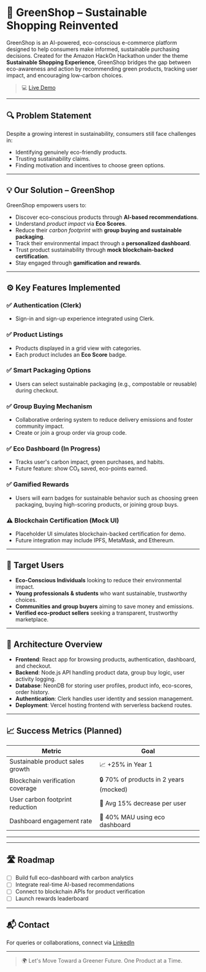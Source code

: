 # 🌿 GreenShop – Sustainable Shopping Reinvented

GreenShop is an AI-powered, eco-conscious e-commerce platform designed to help consumers make informed, sustainable purchasing decisions. Created for the Amazon HackOn Hackathon under the theme **Sustainable Shopping Experience**, GreenShop bridges the gap between eco-awareness and action by recommending green products, tracking user impact, and encouraging low-carbon choices.

> 💻 [Live Demo](https://greenshop-eta.vercel.app/) 

---

## 🔍 Problem Statement

Despite a growing interest in sustainability, consumers still face challenges in:
- Identifying genuinely eco-friendly products.
- Trusting sustainability claims.
- Finding motivation and incentives to choose green options.

---

## 💡 Our Solution – GreenShop

GreenShop empowers users to:
- Discover eco-conscious products through **AI-based recommendations**.
- Understand *product impact* via **Eco Scores**.
- Reduce their *carbon footprint* with **group buying and sustainable packaging**.
- Track their environmental impact through a **personalized dashboard**.
- Trust product sustainability through **mock blockchain-backed certification**.
- Stay engaged through **gamification and rewards**.

---

## ⚙️ Key Features Implemented

### ✅ Authentication (Clerk)
- Sign-in and sign-up experience integrated using Clerk.

### ✅ Product Listings
- Products displayed in a grid view with categories.
- Each product includes an **Eco Score** badge.

### ✅ Smart Packaging Options
- Users can select sustainable packaging (e.g., compostable or reusable) during checkout.

### ✅ Group Buying Mechanism
- Collaborative ordering system to reduce delivery emissions and foster community impact.
- Create or join a group order via group code.

### ✅ Eco Dashboard (In Progress)
- Tracks user's carbon impact, green purchases, and habits.
- Future feature: show CO₂ saved, eco-points earned.

### ✅ Gamified Rewards
- Users will earn badges for sustainable behavior such as choosing green packaging, buying high-scoring products, or joining group buys.

### ⚠️ Blockchain Certification (Mock UI)
- Placeholder UI simulates blockchain-backed certification for demo.
- Future integration may include IPFS, MetaMask, and Ethereum.

---

## 🎯 Target Users

- **Eco-Conscious Individuals** looking to reduce their environmental impact.
- **Young professionals & students** who want sustainable, trustworthy choices.
- **Communities and group buyers** aiming to save money and emissions.
- **Verified eco-product sellers** seeking a transparent, trustworthy marketplace.

---

## 🧩 Architecture Overview

- **Frontend**: React app for browsing products, authentication, dashboard, and checkout.
- **Backend**: Node.js API handling product data, group buy logic, user activity logging.
- **Database**: NeonDB for storing user profiles, product info, eco-scores, order history.
- **Authentication**: Clerk handles user identity and session management.
- **Deployment**: Vercel hosting frontend with serverless backend routes.

---

## 📈 Success Metrics (Planned)

| Metric                            | Goal                                   |
|-----------------------------------|----------------------------------------|
| Sustainable product sales growth  | 📈 +25% in Year 1                       |
| Blockchain verification coverage  | 🔒 70% of products in 2 years (mocked) |
| User carbon footprint reduction   | 🌱 Avg 15% decrease per user           |
| Dashboard engagement rate         | 🧪 40% MAU using eco dashboard         |

---


---

## 🛣 Roadmap

- [ ] Build full eco-dashboard with carbon analytics
- [ ] Integrate real-time AI-based recommendations
- [ ] Connect to blockchain APIs for product verification
- [ ] Launch rewards leaderboard

---


## 📬 Contact

For queries or collaborations, connect via [LinkedIn](https://www.linkedin.com/in/priyanshuguptansut/)

---

> 🌍 Let's Move Toward a Greener Future. One Product at a Time.


